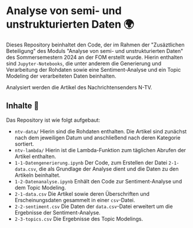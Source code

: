 # Analyse von semi- und unstrukturierten Daten 🌍

Dieses Repository beinhaltet den Code, der im Rahmen der "Zusäztlichen Beteiligung" des Moduls "Analyse von semi- und unstrukturierten Daten" des Sommersemestern 2024 an der FOM erstellt wurde. Hierin enthalten sind `Jupyter-Notebooks`, die unter anderem die Generierung und Verarbeitung der Rohdaten sowie eine Sentiment-Analyse und ein Topic Modeling der verarbeiteten Daten beinhalten.

Analysiert werden die Artikel des Nachrichtensenders N-TV.

## Inhalte 📕

Das Repository ist wie folgt aufgebaut:

- `ntv-data/` Hierin sind die Rohdaten enthalten. Die Artikel sind zunächst nach dem jeweiligen Datum und anschließend nach deren Kategorie sortiert.
- `ntv-lambda/` Hierin ist die Lambda-Funktion zum täglichen Abrufen der Artikel enthalten.
- `1-1-Datengenerierung.ipynb` Der Code, zum Erstellen der Datei `2-1-data.csv`, die als Grundlage der Analyse dient und die Daten zu den Artikeln beinhaltet.
- `1-2-Datenanalyse.ipynb` Enhält den Code zur Sentiment-Analyse und dem Topic Modeling.
- `2-1-data.csv` Die Artikel sowie deren Überschriften und Erscheinungsdaten gesammelt in einer `csv`-Datei.
- `2-2-sentiment.csv` Die Daten der `data.csv`-Datei erweitert um die Ergebnisse der Sentiment-Analyse.
- `2-3-topics.csv` Die Ergebnisse des Topic Modelings.
